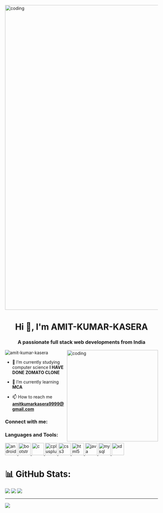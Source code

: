 <img align ="center" alt="coding" width="1000" src="https://camo.githubusercontent.com/ba9f3bd30647e352a3f5e1e45eb45c6ec7bad6155cd16aaedf4a426738da0ca5/68747470733a2f2f696e646f616e616c79746963612e636f6d2f7374617469632f696d616765732f62616e6e6572722e676966">
<br>
<h1 align="center">Hi 👋, I'm AMIT-KUMAR-KASERA</h1>
<h3 align="center">A passionate full stack web developments from India</h3>
<img align ="right" alt="coding" width="300" src="https://camo.githubusercontent.com/62da68eb62b1e5f175f7d1f0191dd89a653d7908feb22d37d4a0ab07365d6791/68747470733a2f2f6d656469612e67697068792e636f6d2f6d656469612f4d3967624264396e6244724f5475314d71782f67697068792e676966">

<p align="left"> <img src="https://komarev.com/ghpvc/?username=amit-kumar-kasera&label=Profile%20views&color=0e75b6&style=flat" alt="amit-kumar-kasera" /> </p>

- 🔭 I’m currently studying computer science **I HAVE DONE ZOMATO CLONE**

- 🌱 I’m currently learning **MCA**

- 📫 How to reach me **amitkumarkasera9999@gmail.com**

<h3 align="left">Connect with me:</h3>
<p align="left">
</p>
<h3 align="left">Languages and Tools:</h3>
<p align="left"> <a href="https://developer.android.com" target="_blank" rel="noreferrer"> <img src="https://logodix.com/logo/82913.jpg" alt="android" width="40" height="40"/> </a> <a href="https://getbootstrap.com" target="_blank" rel="noreferrer"> <img src="https://th.bing.com/th/id/OIP.tj4lkbUrvmhD-_UqWwhSkAHaHM?rs=1&pid=ImgDetMain" alt="bootstrap" width="40" height="40"/> </a> <a href="https://www.cprogramming.com/" target="_blank" rel="noreferrer"> <img src="https://th.bing.com/th/id/OIP.bkbn2-K7c9rMBV5dvYXDrQHaIh?rs=1&pid=ImgDetMain" alt="c" width="40" height="40"/> </a> <a href="https://www.w3schools.com/cpp/" target="_blank" rel="noreferrer"> <img src="https://ih1.redbubble.net/image.1075465556.1060/flat,750x,075,f-pad,750x1000,f8f8f8.jpg" alt="cplusplus" width="40" height="40"/> </a> <a href="https://www.w3schools.com/css/" target="_blank" rel="noreferrer"> <img src="https://th.bing.com/th?id=OIP.fBJ2R5Y0m_tQXUxdc0icPQHaKd&w=210&h=297&c=8&rs=1&qlt=90&o=6&dpr=1.3&pid=3.1&rm=2" alt="css3" width="40" height="40"/> </a> <a href="https://www.w3.org/html/" target="_blank" rel="noreferrer"> <img src="https://th.bing.com/th/id/OIP.pqcPskVdTrJqfhZ-Z49AtQHaHn?rs=1&pid=ImgDetMain" alt="html5" width="40" height="40"/> </a> <a href="https://www.java.com" target="_blank" rel="noreferrer"> <img src="https://th.bing.com/th/id/OIP._Lm_T3scKhVEVFC54gcRxwHaE8?rs=1&pid=ImgDetMain" alt="java" width="40" height="40"/> </a> <a href="https://www.mysql.com/" target="_blank" rel="noreferrer"> <img src="https://th.bing.com/th/id/OIP.lIIc_svaWdGdEJuEk7TBlgHaHa?rs=1&pid=ImgDetMain" alt="mysql" width="40" height="40"/> </a> <a href="https://www.adobe.com/products/xd.html" target="_blank" rel="noreferrer"> <img src="https://th.bing.com/th/id/OIP.et2X7yluz1Ja_Eny97XAKAHaHQ?rs=1&pid=ImgDetMain" alt="xd" width="40" height="40"/> </a> </p>

# 📊 GitHub Stats:
![](https://github-readme-stats.vercel.app/api?username=AMIT-KUMAR-KASERA&theme=radical&hide_border=false&include_all_commits=false&count_private=false)
![](https://github-readme-streak-stats.herokuapp.com/?user=AMIT-KUMAR-KASERA&theme=radical&hide_border=false)
![](https://github-readme-stats.vercel.app/api/top-langs/?username=AMIT-KUMAR-KASERA&theme=radical&hide_border=false&include_all_commits=false&count_private=false&layout=compact)

---
[![](https://visitcount.itsvg.in/api?id=AMIT-KUMAR-KASERA&icon=0&color=0)](https://visitcount.itsvg.in)

<!-- Proudly created with GPRM ( https://gprm.itsvg.in ) -->

